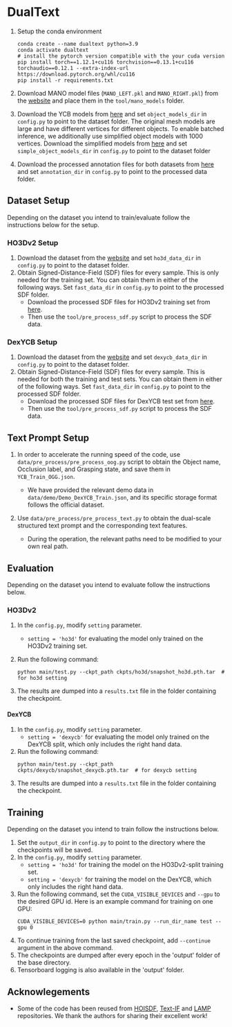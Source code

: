 # DualText

1. Setup the conda environment 
    ```
    conda create --name dualtext python=3.9
    conda activate dualtext
    # install the pytorch version compatible with the your cuda version
    pip install torch==1.12.1+cu116 torchvision==0.13.1+cu116 torchaudio==0.12.1 --extra-index-url https://download.pytorch.org/whl/cu116
    pip install -r requirements.txt
    ```
2. Download MANO model files (`MANO_LEFT.pkl` and `MANO_RIGHT.pkl`) from the [website](https://mano.is.tue.mpg.de/) and place them in the `tool/mano_models` folder.

3. Download the YCB models from [here](https://rse-lab.cs.washington.edu/projects/posecnn/) and set `object_models_dir` in `config.py` to point to the dataset folder. The original mesh models are large and have different vertices for different objects. To enable batched inference, we additionally use simplified object models with 1000 vertices. Download the simplified models from [here](https://zenodo.org/records/11668766) and set `simple_object_models_dir` in `config.py` to point to the dataset folder

4. Download the processed annotation files for both datasets from [here](https://zenodo.org/records/11668766) and set `annotation_dir` in `config.py` to point to the processed data folder.

## Dataset Setup
Depending on the dataset you intend to train/evaluate follow the instructions below for the setup.

### HO3Dv2 Setup
1. Download the dataset from the [website](https://www.tugraz.at/institute/icg/research/team-lepetit/research-projects/hand-object-3d-pose-annotation/) and set `ho3d_data_dir` in `config.py` to point to the dataset folder.
2. Obtain Signed-Distance-Field (SDF) files for every sample. This is only needed for the training set. You can obtain them in either of the following ways. Set `fast_data_dir` in `config.py` to point to the processed SDF folder.
    * Download the processed SDF files for HO3Dv2 training set from [here](https://zenodo.org/records/13228003).
    * Then use the `tool/pre_process_sdf.py` script to process the SDF data.
### DexYCB Setup
1. Download the dataset from the [website](https://dex-ycb.github.io/) and set `dexycb_data_dir` in `config.py` to point to the dataset folder.
2. Obtain Signed-Distance-Field (SDF) files for every sample. This is needed for both the training and test sets. You can obtain them in either of the following ways. Set `fast_data_dir` in `config.py` to point to the processed SDF folder.
    * Download the processed SDF files for DexYCB test set from [here](https://drive.google.com/drive/folders/1GoaA6vB6TwAAHmaobVo5GjRoCq2wT21R). 
    * Then use the `tool/pre_process_sdf.py` script to process the SDF data.

## Text Prompt Setup
1. In order to accelerate the running speed of the code, use `data/pre_process/pre_process_oog.py` script to obtain the Object name, Occlusion label, and Grasping state, and save them in `YCB_Train_OGG.json`.
   * We have provided the relevant demo data in `data/demo/Demo_DexYCB_Train.json`, and its specific storage format follows the official dataset.

2. Use `data/pre_process/pre_process_text.py` to obtain the dual-scale structured text prompt and the corresponding text features.
   * During the operation, the relevant paths need to be modified to your own real path.

## Evaluation
Depending on the dataset you intend to evaluate follow the instructions below. 

### HO3Dv2
1. In the `config.py`, modify `setting` parameter.
    * `setting = 'ho3d'` for evaluating the model only trained on the HO3Dv2 training set.

2. Run the following command:
    ```
    python main/test.py --ckpt_path ckpts/ho3d/snapshot_ho3d.pth.tar  # for ho3d setting
    ```
3. The results are dumped into a `results.txt` file in the folder containing the checkpoint.
 
#### DexYCB
1. In the `config.py`, modify `setting` parameter.
    * `setting = 'dexycb'` for evaluating the model only trained on the DexYCB split, which only includes the right hand data.
2. Run the following command:
    ```
    python main/test.py --ckpt_path ckpts/dexycb/snapshot_dexycb.pth.tar  # for dexycb setting
    ```
3. The results are dumped into a `results.txt` file in the folder containing the checkpoint.

## Training
Depending on the dataset you intend to train follow the instructions below.

1. Set the `output_dir` in `config.py` to point to the directory where the checkpoints will be saved.
2. In the `config.py`, modify `setting` parameter.
    * `setting = 'ho3d'` for training the model on the HO3Dv2-split training set.
    * `setting = 'dexycb'` for training the model on the DexYCB, which only includes the right hand data.
3. Run the following command, set the `CUDA_VISIBLE_DEVICES` and `--gpu` to the desired GPU id. Here is an example command for training on one GPU:
    ```
    CUDA_VISIBLE_DEVICES=0 python main/train.py --run_dir_name test --gpu 0
    ```
4. To continue training from the last saved checkpoint, add `--continue` argument in the above command.
3. The checkpoints are dumped after every epoch in the 'output' folder of the base directory.
4. Tensorboard logging is also available in the 'output' folder.


## Acknowlegements

* Some of the code has been reused from [HOISDF](https://github.com/amathislab/HOISDF/tree/main?tab=readme-ov-file), [Text-IF](https://github.com/XunpengYi/Text-IF) and [LAMP](https://github.com/shengnanh20/LAMP) repositories. We thank the authors for sharing their excellent work!

